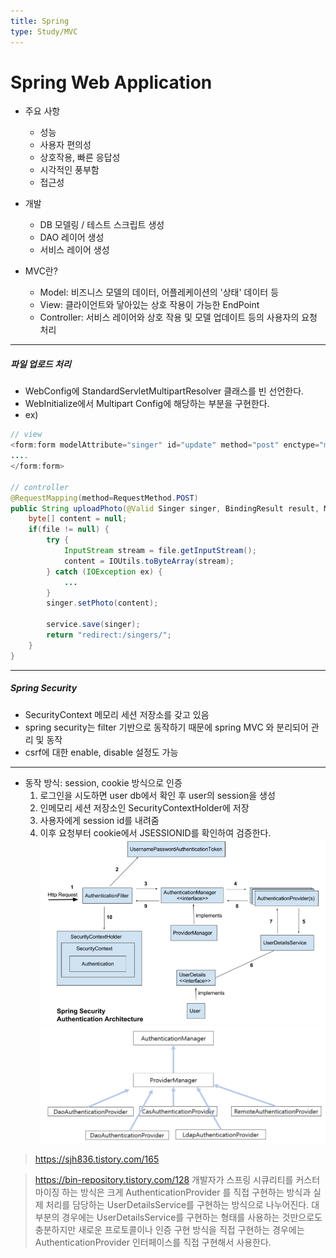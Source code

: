 ```yaml
---
title: Spring
type: Study/MVC
---
```


# Spring Web Application
- 주요 사항
    - 성능
    - 사용자 편의성
    - 상호작용, 빠른 응답성
    - 시각적인 풍부함
    - 접근성

- 개발
    - DB 모델링 / 테스트 스크립트 생성
    - DAO 레이어 생성
    - 서비스 레이어 생성
- MVC란?
    - Model: 비즈니스 모델의 데이터, 어플레케이션의 '상태' 데이터 등
    - View: 클라이언트와 닿아있는 상호 작용이 가능한 EndPoint
    - Controller: 서비스 레이어와 상호 작용 및 모델 업데이트 등의 사용자의 요청 처리

---
##### 파일 업로드 처리
- WebConfig에 StandardServletMultipartResolver 클래스를 빈 선언한다.
- WebInitialize에서 Multipart Config에 해당하는 부분을 구현한다.
- ex)
```java
// view
<form:form modelAttribute="singer" id="update" method="post" enctype="multipart/form-data">
....
</form:form>

// controller
@RequestMapping(method=RequestMethod.POST)
public String uploadPhoto(@Valid Singer singer, BindingResult result, Model model, HttpServletRequest request, RedirectAttributes redirect, Locale locale, @RequestPara(value="file", required=false) Part file) {
    byte[] content = null;
    if(file != null) {
        try {
            InputStream stream = file.getInputStream();
            content = IOUtils.toByteArray(stream);
        } catch (IOException ex) {
            ...
        }
        singer.setPhoto(content);
        
        service.save(singer);
        return "redirect:/singers/";
    }
}
```
---
##### Spring Security
- SecurityContext 메모리 세션 저장소를 갖고 있음 
- spring security는 filter 기반으로 동작하기 때문에 spring MVC 와 분리되어 관리 및 동작
- csrf에 대한 enable, disable 설정도 가능

---
- 동작 방식: session, cookie 방식으로 인증
    1. 로그인을 시도하면 user db에서 확인 후 user의 session을 생성
    2. 인메모리 세션 저장소인 SecurityContextHolder에 저장
    3. 사용자에게 session id를 내려줌
    4. 이후 요청부터 cookie에서 JSESSIONID를 확인하여 검증한다.
![spring-security](./img/spring-security.PNG)
![auth-manager](./img/auth-manager.PNG)

> https://sjh836.tistory.com/165

> https://bin-repository.tistory.com/128
> 개발자가 스프링 시큐리티를 커스터마이징 하는 방식은 크게 AuthenticationProvider 를 직접 구현하는 방식과 실제 처리를 담당하는 UserDetailsService를 구현하는 방식으로 나누어진다. 대부분의 경우에는 UserDetailsService를 구현하는 형태를 사용하는 것만으로도 충분하지만 새로운 프로토콜이나 인증 구현 방식을 직접 구현하는 경우에는 AuthenticationProvider 인터페이스를 직접 구현해서 사용한다. 
